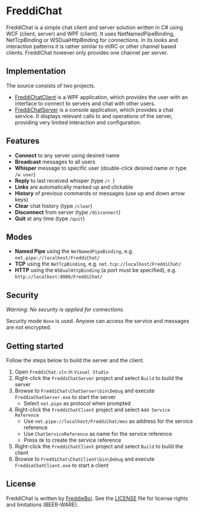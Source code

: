 FreddiChat
==========
FreddiChat is a simple chat client and server solution written in C# using WCF (client, server) and WPF (client). It uses NetNamedPipeBinding, NetTcpBinding or WSDualHttpBinding for connections. In its looks and interaction patterns it is rather similar to mIRC or other channel based clients. FreddiChat however only provides one channel per server.

Implementation
--------------
The source consists of two projects.

+ [FreddiChatClient](https://github.com/FreddieBoi/FreddiChat/tree/master/ChatClient "FreddiChatClient on github") is a WPF application, which provides the user with an interface to connect to servers and chat with other users.
+ [FreddiChatServer](https://github.com/FreddieBoi/FreddiChat/tree/master/ChatServer "FreddiChatServer on github") is a console application, which provides a chat service. It displays relevant calls to and operations of the server, providing very limited interaction and configuration.

Features
--------
+ **Connect** to any server using desired name
+ **Broadcast** messages to all users
+ **Whisper** message to specific user (double-click desired name or type `/w user`)
+ **Reply** to last received whisper (type `/r `)
+ **Links** are automatically marked up and clickable
+ **History** of previous commands or messages (use up and down arrow keys)
+ **Clear** chat history (type `/clear`)
+ **Disconnect** from server (type `/disconnect`)
+ **Quit** at any time (type `/quit`)

Modes
-----
+ **Named Pipe** using the `NetNamedPipeBinding`, e.g. `net.pipe://localhost/FreddiChat/`
+ **TCP** using the `NetTcpBinding`, e.g. `net.tcp://localhost/FreddiChat/`
+ **HTTP** using the `WSDualHttpBinding` (a port must be specified), e.g. `http://localhost:8080/FreddiChat/`

Security
--------
*Warning: No security is applied for connections.*

Security mode `None` is used. Anyone can access the service and messages are not encrypted.

Getting started
---------------
Follow the steps below to build the server and the client.

1. Open `FreddiChat.sln` in `Visual Studio`
2. Right-click the `FreddiChatServer` project and select `Build` to build the server
3. Browse to `FreddiChat\ChatServer\bin\Debug` and execute `FreddieChatServer.exe` to start the server
    + Select `net.pipe` as protocol when prompted
4. Right-click the `FreddiChatClient` project and select `Add Service Reference`
    + Use `net.pipe://localhost/FreddiChat/mex` as address for the service reference
    + Use `ChatServiceReference` as name for the service reference
    + Press `OK` to create the service reference
8. Right-click the `FreddiChatClient` project and select `Build` to build the client
9. Browse to `FreddiChat\ChatClient\bin\Debug` and execute `FreddieChatClient.exe` to start a client

License
-------
FreddiChat is written by [FreddieBoi](https://github.com/FreddieBoi "FreddieBoi on github"). See the [LICENSE](https://github.com/FreddieBoi/FreddiChat/blob/master/LICENSE) file for license rights and limitations (BEER-WARE).
